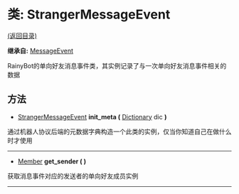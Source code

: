 # 类: StrangerMessageEvent  
[(返回目录)](README.md)  
  
**继承自:** [MessageEvent](MessageEvent.md)  
  
RainyBot的单向好友消息事件类，其实例记录了与一次单向好友消息事件相关的数据  
  
## 方法 
  
- [StrangerMessageEvent](StrangerMessageEvent.md) **init_meta (** [Dictionary](https://docs.godotengine.org/en/latest/classes/class_dictionary.html) dic **)**  
  
通过机器人协议后端的元数据字典构造一个此类的实例，仅当你知道自己在做什么时才使用  
  
---  
  
- [Member](Member.md) **get_sender ( )**  
  
获取消息事件对应的发送者的单向好友成员实例  
  
---  
  

